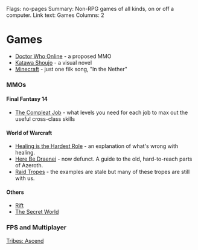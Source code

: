 Flags: no-pages
Summary: Non-RPG games of all kinds, on or off a computer.
Link text: Games
Columns: 2

# Games

* [Doctor Who Online](/games/doctor-who-mmo) - a proposed MMO
* [Katawa Shoujo](/games/katawa-shoujo) - a visual novel
* [Minecraft](/games/minecraft) - just one filk song, "In the Nether"

### MMOs

#### Final Fantasy 14

* [The Compleat Job](/games/ffxiv/jobs) - what levels you need for each job to max out the useful cross-class skills

#### World of Warcraft

* [Healing is the Hardest Role](/games/healing-is-the-hardest-role) - an explanation of what's wrong with healing.
* [Here Be Draenei](/games/here-be-draenei) - now defunct. A guide to the old, hard-to-reach parts of Azeroth.
* [Raid Tropes](/games/raid-tropes) - the examples are stale but many of these tropes are still with us.

#### Others

* [Rift](/games/rift)
* [The Secret World](/games/tsw)

### FPS and Multiplayer

[Tribes: Ascend](/games/tribes)
